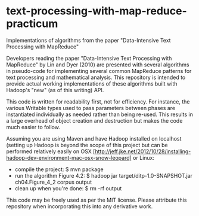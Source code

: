 text-processing-with-map-reduce-practicum
=========================================

Implementations of algorithms from the paper "Data-Intensive Text
Processing with MapReduce"

Developers reading the paper "Data-Intensive Text Processing with MapReduce" by Lin
and Dyer (2010) are presented with several algorithms in pseudo-code for implementing
several common MapReduce patterns for text processing and mathematical analysis. This
repository is intended to provide actual working implementations of these algorithms
built with Hadoop's "new" (as of this writing) API.

This code is written for readability first, not for efficiency. For instance, the
various Writable types used to pass parameters between phases are instantiated
individually as needed rather than being re-used. This results in a large overhead
of object creation and destruction but makes the code much easier to follow.

Assuming you are using Maven and have Hadoop installed on localhost (setting up Hadoop
is beyond the scope of this project but can be performed relatively easily on OSX
[http://jeff.jke.net/2012/10/28/installing-hadoop-dev-environment-mac-osx-snow-leopard]
or Linux:
* compile the project:
      $ mvn package
* run the algorithm Figure 4.2:
      $ hadoop jar target/ditp-1.0-SNAPSHOT.jar ch04.Figure_4_2 corpus output
* clean up when you're done:
      $ rm -rf output

This code may be freely used as per the MIT license. Please attribute this repository
when incorporating this into any derivative work.
